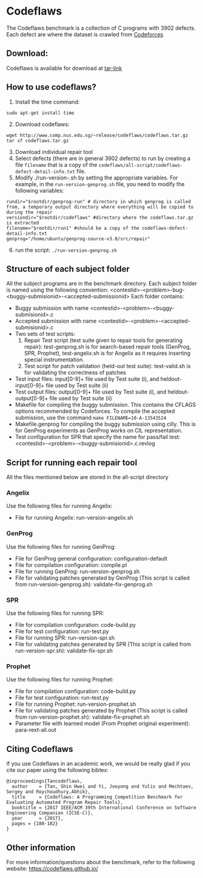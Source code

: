# Codeflaws
The Codeflaws benchmark is a collection of C programs with 3902 defects. Each defect are  where the dataset is crawled from [Codeforces](http://codeforces.com/)

## Download:
Codeflaws is available for download at [tar-link](http://www.comp.nus.edu.sg/~release/codeflaws/codeflaws.tar.gz)

## How to use codeflaws?
1. Install the time command:
```
sudo apt-get install time
```
2. Download codeflaws:
```
wget http://www.comp.nus.edu.sg/~release/codeflaws/codeflaws.tar.gz
tar xf codeflaws.tar.gz
```

3. Download individual repair tool
4. Select defects (there are in general 3902 defects) to run by creating a file ``filename`` that is a copy of the ```codeflaws/all-script/codeflaws-defect-detail-info.txt``` file.  
5. Modify ./run-version-<repair-tool>.sh by setting the appropriate variables. For example, in the ```run-version-genprog.sh``` file, you need to modify the following variables: 
```rootdir="/home/ubuntu/codeforces-crawler/CodeforcesSpider" #directory of this script
rundir="$rootdir/genprog-run" # directory in which genprog is called from, a temporary output directory where everything will be copied to during the repair
versiondir="$rootdir/codeflaws" #directory where the codeflaws.tar.gz is extracted
filename="$rootdir/run1" #should be a copy of the codeflaws-defect-detail-info.txt
genprog="/home/ubuntu/genprog-source-v3.0/src/repair"
```
6. run the script:
```./run-version-genprog.sh```

## Structure of each subject folder
All the subject programs are in the benchmark directory. Each subject folder is named using the following convention: 
&lt;contestid&gt;-&lt;problem&gt;-bug-&lt;buggy-submisionid&gt;-&lt;accepted-submissionid&gt;
Each folder contains:
- Buggy submission with name &lt;contestid&gt;-&lt;problem&gt;-&lt;buggy-submisionid&gt;.c
- Accepted submission with name &lt;contestid&gt;-&lt;problem&gt;-&lt;accepted-submisionid&gt;.c
- Two sets of test scripts: 
  1. Repair Test script (test suite given to repair tools for generating repair): test-genprog.sh is for search-based repair tools (GenProg, SPR, Prophet), test-angelix.sh is for Angelix as it requires inserting special instrumentation.
  2. Test script for patch validation (held-out test suite): test-valid.sh is for validating the correctness of patches
- Test input files: input[0-9]+ file used by Test suite (i), and  heldout-input[0-9]+ file used by Test suite (ii)
- Test output files: output[0-9]+ file used by Test suite (i), and  heldout-output[0-9]+ file used by Test suite (ii)
- Makefile for compiling the buggy submission. This contains the CFLAGS options recommended by Codeforces. To compile the accepted submission, use the command `make FILENAME=10-A-13543524`
- Makefile.genprog for compiling the buggy submission using cilly. This is for GenProg experiments as GenProg works on CIL representation.
- Test configuration for SPR that specify the name for pass/fail test: &lt;contestid&gt;-&lt;problem&gt;-&lt;buggy-submisionid&gt;.c.revlog


## Script for running each repair tool
All the files mentioned below are stored in the all-script directory

### Angelix
Use the following files for running Angelix:
- File for running Angelix: run-version-angelix.sh

### GenProg
Use the following files for running GenProg:
- File for GenProg general configuration: configuration-default
- File for compilation configuration: compile.pl 
- File for running GenProg: run-version-genprog.sh
- File for validating patches generated by GenProg (This script is called from run-version-genprog.sh): validate-fix-genprog.sh 

### SPR
Use the following files for running SPR:
- File for compilation configuration: code-build.py 
- File for test configuration: run-test.py
- File for running SPR: run-version-spr.sh
- File for validating patches generated by SPR (This script is called from run-version-spr.sh): validate-fix-spr.sh 

### Prophet
Use the following files for running Prophet:
- File for compilation configuration: code-build.py 
- File for test configuration: run-test.py
- File for running Prophet: run-version-prophet.sh
- File for validating patches generated by Prophet (This script is called from run-version-prophet.sh): validate-fix-prophet.sh 
- Parameter file with learned model (From Prophet original experiment): para-rext-all.out 



## Citing Codeflaws

If you use Codeflaws in an academic work, we would be really glad if you cite our paper using the following bibtex:

```
@inproceedings{Tancodeflaws,
  author    = {Tan, Shin Hwei and Yi, Jooyong and Yulis and Mechtaev, Sergey and Roychoudhury,Abhik},
  title     = {Codeflaws: A Programming Competition Benchmark for Evaluating Automated Program Repair Tools},
  booktitle = {2017 IEEE/ACM 39th International Conference on Software Engineering Companion (ICSE-C)}, 
  year      = {2017},
  pages = {180-182}
}
```

## Other information
For more information/questions about the benchmark, refer to the following website:
https://codeflaws.github.io/


